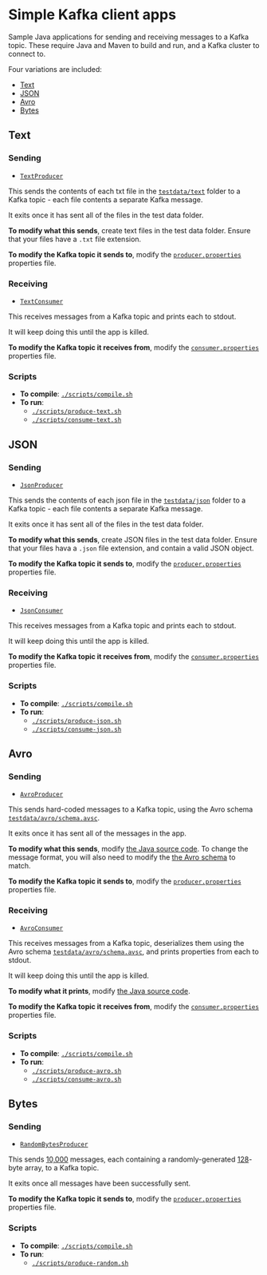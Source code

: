 # Simple Kafka client apps

Sample Java applications for sending and receiving messages to a Kafka topic. These require Java and Maven to build and run, and a Kafka cluster to connect to.

Four variations are included:
- [Text](#text)
- [JSON](#json)
- [Avro](#avro)
- [Bytes](#bytes)

## Text

### Sending
- [`TextProducer`](./src/main/java/com/ibm/eventautomation/demos/producers/TextProducer.java)

This sends the contents of each txt file in the [`testdata/text`](./testdata/text/) folder to a Kafka topic - each file contents a separate Kafka message.

It exits once it has sent all of the files in the test data folder.

**To modify what this sends**, create text files in the test data folder. Ensure that your files have a `.txt` file extension.

**To modify the Kafka topic it sends to**, modify the [`producer.properties`](./testdata/producer.properties) properties file.

### Receiving
- [`TextConsumer`](./src/main/java/com/ibm/eventautomation/demos/consumers/TextConsumer.java)

This receives messages from a Kafka topic and prints each to stdout.

It will keep doing this until the app is killed.

**To modify the Kafka topic it receives from**, modify the [`consumer.properties`](./testdata/consumer.properties) properties file.

### Scripts

- **To compile**: [`./scripts/compile.sh`](./scripts/compile.sh)
- **To run**:
    - [`./scripts/produce-text.sh`](./scripts/produce-text.sh)
    - [`./scripts/consume-text.sh`](./scripts/consume-text.sh)



## JSON

### Sending
- [`JsonProducer`](./src/main/java/com/ibm/eventautomation/demos/producers/JsonProducer.java)

This sends the contents of each json file in the [`testdata/json`](./testdata/json//) folder to a Kafka topic - each file contents a separate Kafka message.

It exits once it has sent all of the files in the test data folder.

**To modify what this sends**, create JSON files in the test data folder. Ensure that your files hava a `.json` file extension, and contain a valid JSON object.

**To modify the Kafka topic it sends to**, modify the [`producer.properties`](./testdata/producer.properties) properties file.

### Receiving
- [`JsonConsumer`](./src/main/java/com/ibm/eventautomation/demos/consumers/JsonConsumer.java)

This receives messages from a Kafka topic and prints each to stdout.

It will keep doing this until the app is killed.

**To modify the Kafka topic it receives from**, modify the [`consumer.properties`](./testdata/consumer.properties) properties file.

### Scripts

- **To compile**: [`./scripts/compile.sh`](./scripts/compile.sh)
- **To run**:
    - [`./scripts/produce-json.sh`](./scripts/produce-json.sh)
    - [`./scripts/consume-json.sh`](./scripts/consume-json.sh)

## Avro

### Sending

- [`AvroProducer`](./src/main/java/com/ibm/eventautomation/demos/producers/AvroProducer.java)

This sends hard-coded messages to a Kafka topic, using the Avro schema [`testdata/avro/schema.avsc`](./testdata/avro/schema.avsc).

It exits once it has sent all of the messages in the app.

**To modify what this sends**, modify [the Java source code](./src/main/java/com/ibm/eventautomation/demos/producers/AvroProducer.java#L60-L87). To change the message format, you will also need to modify the [the Avro schema](./testdata/avro/schema.avsc) to match.

**To modify the Kafka topic it sends to**, modify the [`producer.properties`](./testdata/producer.properties) properties file.

### Receiving

- [`AvroConsumer`](./src/main/java/com/ibm/eventautomation/demos/consumers/AvroConsumer.java)

This receives messages from a Kafka topic, deserializes them using the Avro schema [`testdata/avro/schema.avsc`](./testdata/avro/schema.avsc), and prints properties from each to stdout.

It will keep doing this until the app is killed.

**To modify what it prints**, modify [the Java source code](./src/main/java/com/ibm/eventautomation/demos/consumers/AvroConsumer.java#L60-L64).

**To modify the Kafka topic it receives from**, modify the [`consumer.properties`](./testdata/consumer.properties) properties file.

### Scripts

- **To compile**: [`./scripts/compile.sh`](./scripts/compile.sh)
- **To run**:
    - [`./scripts/produce-avro.sh`](./scripts/produce-avro.sh)
    - [`./scripts/consume-avro.sh`](./scripts/consume-avro.sh)



## Bytes

### Sending
- [`RandomBytesProducer`](./src/main/java/com/ibm/eventautomation/demos/producers/RandomBytesProducer.java)

This sends [10,000](./src/main/java/com/ibm/eventautomation/demos/producers/RandomBytesProducer.java#L48) messages, each containing a randomly-generated [128](./src/main/java/com/ibm/eventautomation/demos/utils/Utils.java#L67)-byte array, to a Kafka topic.

It exits once all messages have been successfully sent.

**To modify the Kafka topic it sends to**, modify the [`producer.properties`](./testdata/producer.properties) properties file.

### Scripts

- **To compile**: [`./scripts/compile.sh`](./scripts/compile.sh)
- **To run**:
    - [`./scripts/produce-random.sh`](./scripts/produce-random.sh)
